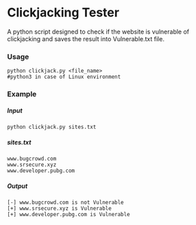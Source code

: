 # Clickjacking Tester

A python script designed to check if the website is vulnerable of clickjacking and saves the result into Vulnerable.txt file.

### Usage

```
python clickjack.py <file_name>
#python3 in case of Linux environment
```

### Example

##### Input

```
python clickjack.py sites.txt
```

##### sites.txt

```
www.bugcrowd.com
www.srsecure.xyz
www.developer.pubg.com
```

##### Output

```
[-] www.bugcrowd.com is not Vulnerable
[+] www.srsecure.xyz is Vulnerable
[+] www.developer.pubg.com is Vulnerable
```
